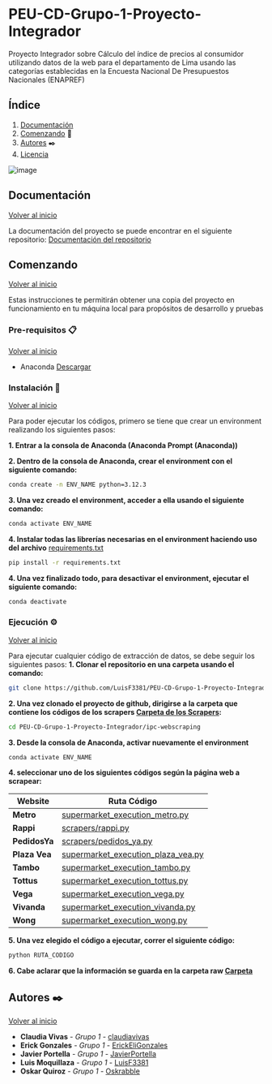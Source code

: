 # PEU-CD-Grupo-1-Proyecto-Integrador
Proyecto Integrador sobre Cálculo del índice de precios al consumidor utilizando datos de la web para el departamento de Lima usando las categorías establecidas en la Encuesta Nacional De Presupuestos Nacionales (ENAPREF)

## Índice
1. [Documentación](#Documentación)
2. [Comenzando](#Comenzando) 🚀
3. [Autores](#Autores) ✒️
5. [Licencia](#licencia)

![image](https://github.com/user-attachments/assets/bbae94ff-4f9f-4620-8d20-e1f10cb13828)

## Documentación
[Volver al inicio](#Índice)

La documentación del proyecto se puede encontrar en el siguiente repositorio: 
[Documentación del repositorio](../../wiki)

## Comenzando
[Volver al inicio](#Índice)

Estas instrucciones te permitirán obtener una copia del proyecto en funcionamiento en tu máquina local para propósitos de desarrollo y pruebas

### Pre-requisitos 📋
[Volver al inicio](#Índice)

- Anaconda [Descargar](https://www.anaconda.com/download)

### Instalación 🔧
[Volver al inicio](#Índice)

Para poder ejecutar los códigos, primero se tiene que crear un environment realizando los siguientes pasos:

**1. Entrar a la consola de Anaconda (Anaconda Prompt (Anaconda))**

**2. Dentro de la consola de Anaconda, crear el environment con el siguiente comando:**
```bash
conda create -n ENV_NAME python=3.12.3
```
**3. Una vez creado el environment, acceder a ella usando el siguiente comando:**
```bash
conda activate ENV_NAME
```
**4. Instalar todas las librerías necesarias en el environment haciendo uso del archivo**
[requirements.txt](PEU-CD-Grupo-1-Proyecto-Integrador/test-entorno-scraping/requirements.txt)
```bash
pip install -r requirements.txt
```
**4. Una vez finalizado todo, para desactivar el environment, ejecutar el siguiente comando:**
```bash
conda deactivate
```

### Ejecución ⚙️
[Volver al inicio](#Índice)

Para ejecutar cualquier código de extracción de datos, se debe seguir los siguientes pasos:
**1. Clonar el repositorio en una carpeta usando el comando:**
```bash
git clone https://github.com/LuisF3381/PEU-CD-Grupo-1-Proyecto-Integrador.git
```

**2. Una vez clonado el proyecto de github, dirigirse a la carpeta que contiene los códigos de los scrapers [Carpeta de los Scrapers](PEU-CD-Grupo-1-Proyecto-Integrador/ipc-webscraping):**
```bash
cd PEU-CD-Grupo-1-Proyecto-Integrador/ipc-webscraping
```
**3. Desde la consola de Anaconda, activar nuevamente el environment**
```bash
conda activate ENV_NAME
```

**4. seleccionar uno de los siguientes códigos según la página web a scrapear:**

| **Website** | **Ruta Código** |
| ----------- | ----------- |
| **Metro** | [supermarket_execution_metro.py](PEU-CD-Grupo-1-Proyecto-Integrador/ipc-webscraping/supermarket_execution_metro.py) |
| **Rappi** | [scrapers/rappi.py](PEU-CD-Grupo-1-Proyecto-Integrador/ipc-webscraping/scrapers/rappi.py) |
| **PedidosYa** | [scrapers/pedidos_ya.py](PEU-CD-Grupo-1-Proyecto-Integrador/ipc-webscraping/scrapers/pedidos_ya.py) |
| **Plaza Vea** | [supermarket_execution_plaza_vea.py](PEU-CD-Grupo-1-Proyecto-Integrador/ipc-webscraping/supermarket_execution_plaza_vea.py) |
| **Tambo** | [supermarket_execution_tambo.py](PEU-CD-Grupo-1-Proyecto-Integrador/ipc-webscraping/supermarket_execution_tambo.py) |
| **Tottus** | [supermarket_execution_tottus.py](PEU-CD-Grupo-1-Proyecto-Integrador/ipc-webscraping/supermarket_execution_tottus.py) |
| **Vega** | [supermarket_execution_vega.py](PEU-CD-Grupo-1-Proyecto-Integrador/ipc-webscraping/supermarket_execution_vega.py) |
| **Vivanda** | [supermarket_execution_vivanda.py](PEU-CD-Grupo-1-Proyecto-Integrador/ipc-webscraping/supermarket_execution_vivanda.py) |
| **Wong** | [supermarket_execution_wong.py](PEU-CD-Grupo-1-Proyecto-Integrador/ipc-webscraping/supermarket_execution_wong.py) |

**5. Una vez elegido el código a ejecutar, correr el siguiente código:** 
```bash
python RUTA_CODIGO
```

**6. Cabe aclarar que la información se guarda en la carpeta  raw [Carpeta](PEU-CD-Grupo-1-Proyecto-Integrador/ipc-webscraping/data/raw)**


## Autores ✒️
[Volver al inicio](#Índice)

* **Claudia Vivas** - *Grupo 1* - [claudiavivas](https://github.com/claudiavivas)
* **Erick Gonzales** - *Grupo 1* - [ErickEliGonzales](https://github.com/ErickEliGonzales)
* **Javier Portella** - *Grupo 1* - [JavierPortella](https://github.com/JavierPortella)
* **Luis Moquillaza** - *Grupo 1* - [LuisF3381](https://github.com/LuisF3381)
* **Oskar Quiroz** - *Grupo 1* - [Oskrabble](https://github.com/Oskrabble)